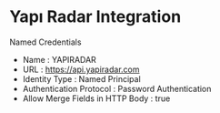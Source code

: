 # Yapı Radar Integration
Named Credentials
* Name : YAPIRADAR
* URL	: https://api.yapiradar.com
* Identity Type : Named Principal
* Authentication Protocol : Password Authentication
* Allow Merge Fields in HTTP Body	: true
